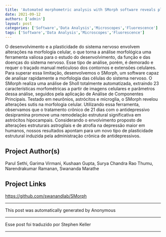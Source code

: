 ```yaml
---
title: 'Automated morphometric analysis with SMorph software reveals plasticity induced by antidepressant therapy in hippocampal astrocytes'
date: 2021-09-12
authors: ['admin']
layout: post
categories: ['Software','Data Analysis','Microscopes','Fluorescence']
tags: ['Software','Data Analysis','Microscopes','Fluorescence']
---
```

O desenvolvimento e a plasticidade do sistema nervoso envolvem alterações na morfologia celular, o que torna a análise morfológica uma ferramenta valiosa para o estudo do desenvolvimento, da função e das doenças do sistema nervoso. Esse tipo de análise, porém, é demorado e requer o traçado manual meticuloso dos contornos e extensões celulares. Para superar essa limitação, desenvolvemos o SMorph, um software capaz de analisar rapidamente a morfologia das células do sistema nervoso. O SMorph realiza uma análise de Sholl totalmente automatizada, extraindo 23 características morfométricas a partir de imagens celulares e parâmetros dessa análise, seguidos pela aplicação de Análise de Componentes Principais. Testado em neurônios, astrócitos e microglia, o SMorph revelou alterações sutis na morfologia celular. Utilizando essa ferramenta, observamos que o tratamento crônico de 21 dias com o antidepressivo desipramina promove uma remodelação estrutural significativa em astrócitos hipocampais. Considerando o envolvimento proposto de alterações estruturais astrogliais e de atrofia na depressão maior em humanos, nossos resultados apontam para um novo tipo de plasticidade estrutural induzida pela administração crônica de antidepressivos.
## Project Author(s)
Parul Sethi, Garima Virmani, Kushaan Gupta, Surya Chandra Rao Thumu, Narendrakumar Ramanan, Swananda Marathe
## Project Links
https://github.com/swanandlab/SMorph
***
This post was automatically generated by
Anonymous

***

Esse post foi traduzido por
Stephen Keller


***
